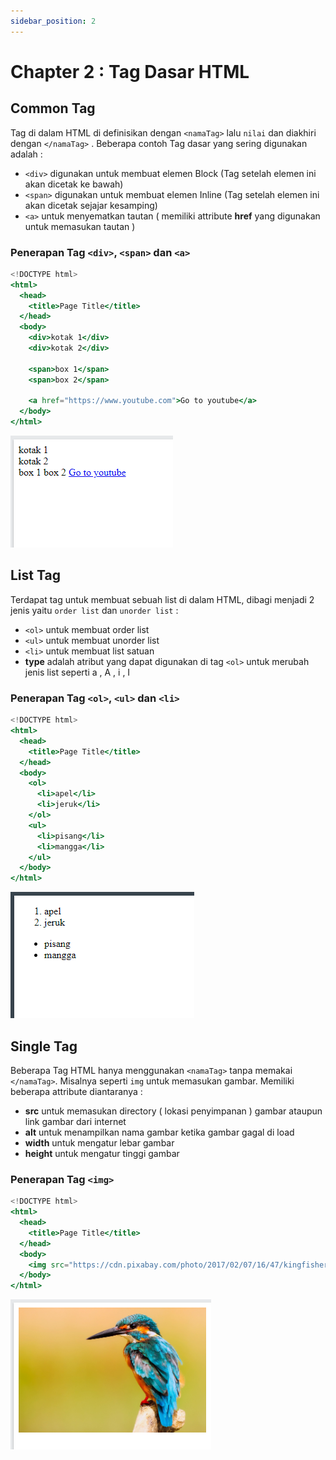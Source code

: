 ```yaml
---
sidebar_position: 2
---
```


# Chapter 2 : Tag Dasar HTML

## Common Tag

Tag di dalam HTML di definisikan dengan `<namaTag>` lalu `nilai` dan diakhiri dengan `</namaTag>` . Beberapa contoh Tag dasar yang sering digunakan adalah :

- `<div>` digunakan untuk membuat elemen Block (Tag setelah elemen ini akan dicetak ke bawah)
- `<span>` digunakan untuk membuat elemen Inline (Tag setelah elemen ini akan dicetak sejajar kesamping)
- `<a>` untuk menyematkan tautan ( memiliki attribute **href** yang digunakan untuk memasukan tautan )

### Penerapan Tag `<div>`, `<span>` dan `<a>`

```jsx title="index.html"
<!DOCTYPE html>
<html>
  <head>
    <title>Page Title</title>
  </head>
  <body>
    <div>kotak 1</div>
    <div>kotak 2</div>

    <span>box 1</span>
    <span>box 2</span>

    <a href="https://www.youtube.com">Go to youtube</a>
  </body>
</html>
```

![Docusaurus Plushie](./img/gambar1.png)

## List Tag

Terdapat tag untuk membuat sebuah list di dalam HTML, dibagi menjadi 2 jenis yaitu `order list` dan `unorder list` :

- `<ol>` untuk membuat order list
- `<ul>` untuk membuat unorder list
- `<li>` untuk membuat list satuan
- **type** adalah atribut yang dapat digunakan di tag `<ol>` untuk merubah jenis list seperti a , A , i , I

### Penerapan Tag `<ol>`, `<ul>` dan `<li>`

```jsx title="index.html"
<!DOCTYPE html>
<html>
  <head>
    <title>Page Title</title>
  </head>
  <body>
    <ol>
      <li>apel</li>
      <li>jeruk</li>
    </ol>
    <ul>
      <li>pisang</li>
      <li>mangga</li>
    </ul>
  </body>
</html>
```

![Docusaurus Plushie](./img/gambar3.png)

## Single Tag

Beberapa Tag HTML hanya menggunakan `<namaTag>` tanpa memakai `</namaTag>`. Misalnya seperti `img` untuk memasukan gambar. Memiliki beberapa attribute diantaranya :

- **src** untuk memasukan directory ( lokasi penyimpanan ) gambar ataupun link gambar dari internet
- **alt** untuk menampilkan nama gambar ketika gambar gagal di load
- **width** untuk mengatur lebar gambar
- **height** untuk mengatur tinggi gambar

### Penerapan Tag `<img>`

```jsx title="index.html"
<!DOCTYPE html>
<html>
  <head>
    <title>Page Title</title>
  </head>
  <body>
    <img src="https://cdn.pixabay.com/photo/2017/02/07/16/47/kingfisher-2046453_1280.jpg" alt="Small bird" width="300" height="auto">
  </body>
</html>
```

![Docusaurus Plushie](./img/gambar2.png)
